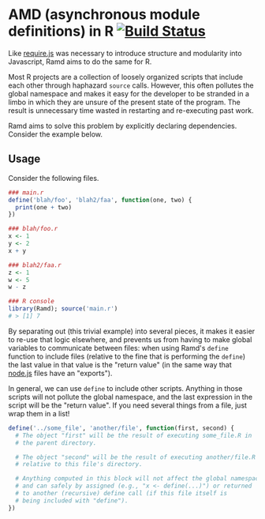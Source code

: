 AMD (asynchronous module definitions) in R [![Build Status](https://travis-ci.org/robertzk/Ramd.svg?branch=master)](https://travis-ci.org/robertzk/Ramd)
=======

Like [require.js](http://requirejs.org/) was necessary to introduce structure and
modularity into Javascript, Ramd aims to do the same for R.

Most R projects are a collection of loosely organized scripts that include
each other through haphazard `source` calls. However, this often pollutes
the global namespace and makes it easy for the developer to be stranded in
a limbo in which they are unsure of the present state of the program.
The result is unnecessary time wasted in restarting and re-executing
past work.

Ramd aims to solve this problem by explicitly declaring dependencies. Consider
the example below.

Usage
--------

Consider the following files.

```r
### main.r
define('blah/foo', 'blah2/faa', function(one, two) {
  print(one + two)
})

### blah/foo.r
x <- 1
y <- 2
x + y

### blah2/faa.r
z <- 1
w <- 5
w - z

### R console
library(Ramd); source('main.r')
# > [1] 7
```

By separating out (this trivial example) into several pieces, it makes it
easier to re-use that logic elsewhere, and prevents us from having to
make global variables to communicate between files: when using Ramd's `define`
function to include files (relative to the fine that is performing the `define`)
the last value in that value is the "return value" (in the same way that [node.js](http://nodejs.org/)
files have an "exports").

In general, we can use `define` to include other scripts. Anything in those scripts
will not pollute the global namespace, and the last expression in the script will
be the "return value". If you need several things from a file, just wrap them in a
list!

```r
define('../some_file', 'another/file', function(first, second) {
  # The object "first" will be the result of executing some_file.R in
  # the parent directory.

  # The object "second" will be the result of executing another/file.R
  # relative to this file's directory.

  # Anything computed in this block will not affect the global namespace,
  # and can safely by assigned (e.g., "x <- define(...)") or returned
  # to another (recursive) define call (if this file itself is
  # being included with "define").
})
```

